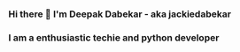 ### Hi there 👋 I'm Deepak Dabekar - aka jackiedabekar

### I am a enthusiastic techie and python developer

<!--
**jackiedabekar/jackiedabekar** is a ✨ _special_ ✨ repository because its `README.md` (this file) appears on your GitHub profile.


-😅 I,m still learner in python curve
-🔭 I’m currently working on deploying ML model with Django
- 🌱 I’m currently learning ML, OpenCV and Django
- 🤔 I’m looking for help with Django
- 💬 Ask me about Python related stuff
- ⚡ Fun fact: Python got its name form british show and Django is one type of music style
- 📫 How to reach me: 

[youtube] : https://www.youtube.com/channel/UChIBFcd06-yA8ShlA_KwFQA/featured
[instagram] : https://www.instagram.com/jackiedabekar/
[linkdin] : https://www.linkedin.com/in/deepak-dabekar-494979189/
